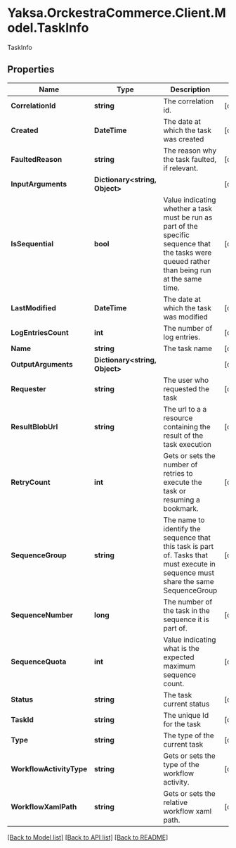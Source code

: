 # Yaksa.OrckestraCommerce.Client.Model.TaskInfo
TaskInfo

## Properties

Name | Type | Description | Notes
------------ | ------------- | ------------- | -------------
**CorrelationId** | **string** | The correlation id. | [optional] 
**Created** | **DateTime** | The date at which the task was created | [optional] 
**FaultedReason** | **string** | The reason why the task faulted, if relevant. | [optional] 
**InputArguments** | **Dictionary&lt;string, Object&gt;** |  | [optional] 
**IsSequential** | **bool** | Value indicating whether a task must be run as part of the specific sequence that the tasks were queued rather than being run at the same time. | [optional] 
**LastModified** | **DateTime** | The date at which the task was modified | [optional] 
**LogEntriesCount** | **int** | The number of log entries. | [optional] 
**Name** | **string** | The task name | [optional] 
**OutputArguments** | **Dictionary&lt;string, Object&gt;** |  | [optional] 
**Requester** | **string** | The user who requested the task | [optional] 
**ResultBlobUrl** | **string** | The url to a a resource containing the result of the task execution | [optional] 
**RetryCount** | **int** | Gets or sets the number of retries to execute the task or resuming a bookmark. | [optional] 
**SequenceGroup** | **string** | The name to identify the sequence that this task is part of. Tasks that must execute in sequence must share the same SequenceGroup | [optional] 
**SequenceNumber** | **long** | The number of the task in the sequence it is part of. | [optional] 
**SequenceQuota** | **int** | Value indicating what is the expected maximum sequence count. | [optional] 
**Status** | **string** | The task current status | [optional] 
**TaskId** | **string** | The unique Id for the task | [optional] 
**Type** | **string** | The type of the current task | [optional] 
**WorkflowActivityType** | **string** | Gets or sets the type of the workflow activity. | [optional] 
**WorkflowXamlPath** | **string** | Gets or sets the relative workflow xaml path. | [optional] 

[[Back to Model list]](../README.md#documentation-for-models) [[Back to API list]](../README.md#documentation-for-api-endpoints) [[Back to README]](../README.md)

